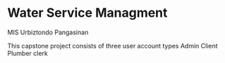 # Water Service Managment 
MIS Urbiztondo Pangasinan

This capstone project consists of three user account types
Admin
Client
Plumber
clerk



